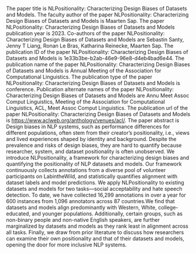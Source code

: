 The paper title is NLPositionality: Characterizing Design Biases of Datasets and Models.
The faculty author of the paper NLPositionality: Characterizing Design Biases of Datasets and Models is Maarten Sap.
The paper NLPositionality: Characterizing Design Biases of Datasets and Models publication year is 2023.
Co-authors of the paper NLPositionality: Characterizing Design Biases of Datasets and Models are Sebastin Santy, Jenny T Liang, Ronan Le Bras, Katharina Reinecke, Maarten Sap.
The publication ID of the paper NLPositionality: Characterizing Design Biases of Datasets and Models is 1e33b3be-b2ab-46e9-96e8-d4eb4bad6e44.
The publication name of the paper NLPositionality: Characterizing Design Biases of Datasets and Models is Annual Meeting of the Association for Computational Linguistics.
The publication type of the paper NLPositionality: Characterizing Design Biases of Datasets and Models is conference.
Publication alternate names of the paper NLPositionality: Characterizing Design Biases of Datasets and Models are Annu Meet Assoc Comput Linguistics, Meeting of the Association for Computational Linguistics, ACL, Meet Assoc Comput Linguistics.
The publication url of the paper NLPositionality: Characterizing Design Biases of Datasets and Models is https://www.aclweb.org/anthology/venues/acl/.
The paper abstract is Design biases in NLP systems, such as performance differences for different populations, often stem from their creator’s positionality, i.e., views and lived experiences shaped by identity and background. Despite the prevalence and risks of design biases, they are hard to quantify because researcher, system, and dataset positionality is often unobserved. We introduce NLPositionality, a framework for characterizing design biases and quantifying the positionality of NLP datasets and models. Our framework continuously collects annotations from a diverse pool of volunteer participants on LabintheWild, and statistically quantifies alignment with dataset labels and model predictions. We apply NLPositionality to existing datasets and models for two tasks—social acceptability and hate speech detection. To date, we have collected 16,299 annotations in over a year for 600 instances from 1,096 annotators across 87 countries.We find that datasets and models align predominantly with Western, White, college-educated, and younger populations. Additionally, certain groups, such as non-binary people and non-native English speakers, are further marginalized by datasets and models as they rank least in alignment across all tasks. Finally, we draw from prior literature to discuss how researchers can examine their own positionality and that of their datasets and models, opening the door for more inclusive NLP systems.
